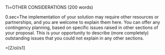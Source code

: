 Ti=OTHER CONSIDERATIONS (200 words)

0.sec=The implementation of your solution may require other resources or partnerships, and you are welcome to explain them here. You can offer any contingency planning, based on specific issues raised in other sections of your proposal. This is your opportunity to describe (more completely) outstanding issues that you could not explain in any other sections.

=[Z/ol/s1]

